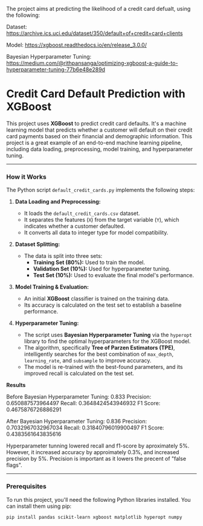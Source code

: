 The project aims at predicting the likelihood of a credit card defualt, using the following:

Dataset:
https://archive.ics.uci.edu/dataset/350/default+of+credit+card+clients

Model: 
https://xgboost.readthedocs.io/en/release_3.0.0/

Bayesian Hyperparameter Tuning: 
https://medium.com/@rithpansanga/optimizing-xgboost-a-guide-to-hyperparameter-tuning-77b6e48e289d

# Credit Card Default Prediction with XGBoost

This project uses **XGBoost** to predict credit card defaults. It's a machine learning model that predicts whether a customer will default on their credit card payments based on their financial and demographic information. This project is a great example of an end-to-end machine learning pipeline, including data loading, preprocessing, model training, and hyperparameter tuning.

---

### How it Works

The Python script `default_credit_cards.py` implements the following steps:

1.  **Data Loading and Preprocessing:**
    * It loads the `default_credit_cards.csv` dataset.
    * It separates the features (`X`) from the target variable (`Y`), which indicates whether a customer defaulted.
    * It converts all data to integer type for model compatibility.

2.  **Dataset Splitting:**
    * The data is split into three sets:
        * **Training Set (80%):** Used to train the model.
        * **Validation Set (10%):** Used for hyperparameter tuning.
        * **Test Set (10%):** Used to evaluate the final model's performance.

3.  **Model Training & Evaluation:**
    * An initial **XGBoost** classifier is trained on the training data.
    * Its accuracy is calculated on the test set to establish a baseline performance.

4.  **Hyperparameter Tuning:**
    * The script uses **Bayesian Hyperparameter Tuning** via the `hyperopt` library to find the optimal hyperparameters for the XGBoost model.
    * The algorithm, specifically **Tree of Parzen Estimators (TPE)**, intelligently searches for the best combination of `max_depth`, `learning_rate`, and `subsample` to improve accuracy.
    * The model is re-trained with the best-found parameters, and its improved recall is calculated on the test set.
  

**Results**

Before Bayesian Hyperparameter Tuning: 0.833
Precision: 0.650887573964497
Recall: 0.3648424543946932
F1 Score: 0.4675876726886291

After Bayesian Hyperparameter Tuning: 0.836
Precision: 0.7032967032967034
Recall: 0.31840796019900497
F1 Score: 0.4383561643835616

Hyperparameter tunning lowered recall and f1-score by aproximately 5%. However, it increased accuracy by approimately 0.3%, and increased precision by 5%. Precision is important as it lowers the precent of "false flags". 


---

### Prerequisites

To run this project, you'll need the following Python libraries installed. You can install them using pip:

```bash
pip install pandas scikit-learn xgboost matplotlib hyperopt numpy


